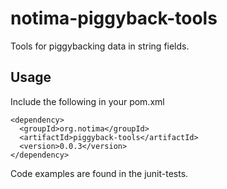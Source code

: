 # notima-piggyback-tools
Tools for piggybacking data in string fields.

## Usage

Include the following in your pom.xml

```
<dependency>
  <groupId>org.notima</groupId>
  <artifactId>piggyback-tools</artifactId>
  <version>0.0.3</version>
</dependency>
```

Code examples are found in the junit-tests.